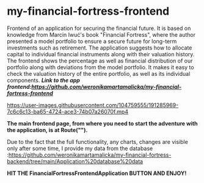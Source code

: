 # my-financial-fortress-frontend
Frontend of an application for securing the financial future. It is based on knowledge from Marcin Iwuć's book "Financial Fortress", where the author presented a model portfolio to ensure a secure future for long-term investments such as retirement. The application suggests how to allocate capital to individual financial instruments along with their valuation history. The frontend shows the percentage as well as financial distribution of our portfolio along with deviations from the model portfolio. It makes it easy to check the valuation history of the entire portfolio, as well as its individual components.
***Link to the app frontend:https://github.com/weronikamartamalicka/my-financial-fortress-frontend***



https://user-images.githubusercontent.com/104759555/191285969-7c6c6c13-ba65-4724-ace3-74b07a26070f.mp4



**The main frontend page, from where you need to start the adventure with the application, is at Route("").**

Due to the fact that the full functionality, any charts, changes are visible only after some time, I provide my data from the database :https://github.com/weronikamartamalicka/my-financial-fortress-backend/tree/main/Application%20database%20data

**HIT THE FinancialFortressFrontendApplication BUTTON AND ENJOY!**



